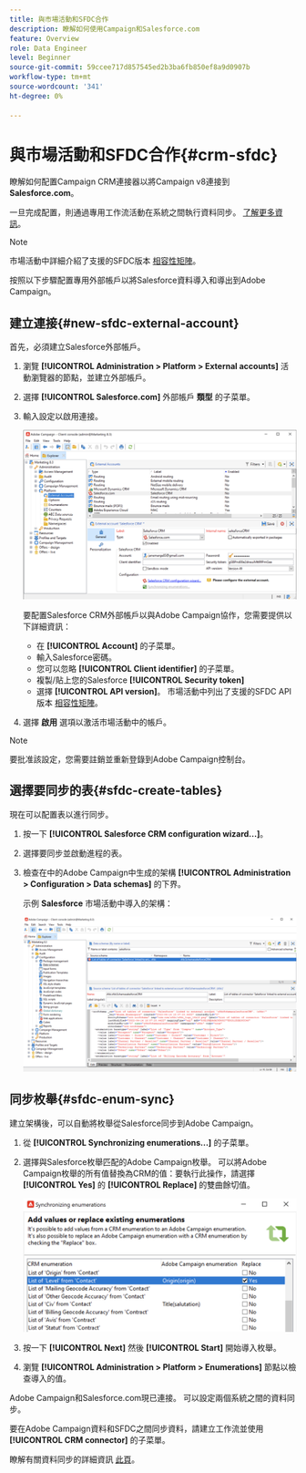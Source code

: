 ```yaml
---
title: 與市場活動和SFDC合作
description: 瞭解如何使用Campaign和Salesforce.com
feature: Overview
role: Data Engineer
level: Beginner
source-git-commit: 59ccee717d857545ed2b3ba6fb850ef8a9d0907b
workflow-type: tm+mt
source-wordcount: '341'
ht-degree: 0%

---
```


# 與市場活動和SFDC合作{#crm-sfdc}

瞭解如何配置Campaign CRM連接器以將Campaign v8連接到 **Salesforce.com**。

一旦完成配置，則通過專用工作流活動在系統之間執行資料同步。 [了解更多資訊](crm-data-sync.md)。

>[!NOTE]
>
>市場活動中詳細介紹了支援的SFDC版本 [相容性矩陣](../start/compatibility-matrix.md)。


按照以下步驟配置專用外部帳戶以將Salesforce資料導入和導出到Adobe Campaign。

## 建立連接{#new-sfdc-external-account}

首先，必須建立Salesforce外部帳戶。

1. 瀏覽 **[!UICONTROL Administration > Platform > External accounts]** 活動瀏覽器的節點，並建立外部帳戶。
1. 選擇 **[!UICONTROL Salesforce.com]** 外部帳戶 **類型** 的子菜單。
1. 輸入設定以啟用連接。

   ![](assets/sfdc-external-account.png)

   要配置Salesforce CRM外部帳戶以與Adobe Campaign協作，您需要提供以下詳細資訊：

   * 在 **[!UICONTROL Account]** 的子菜單。
   * 輸入Salesforce密碼。
   * 您可以忽略 **[!UICONTROL Client identifier]** 的子菜單。
   * 複製/貼上您的Salesforce **[!UICONTROL Security token]**
   * 選擇 **[!UICONTROL API version]**。 市場活動中列出了支援的SFDC API版本 [相容性矩陣](../start/compatibility-matrix.md)。

1. 選擇 **啟用** 選項以激活市場活動中的帳戶。

>[!NOTE]
>
>要批准該設定，您需要註銷並重新登錄到Adobe Campaign控制台。

## 選擇要同步的表{#sfdc-create-tables}

現在可以配置表以進行同步。

1. 按一下 **[!UICONTROL Salesforce CRM configuration wizard...]**。
1. 選擇要同步並啟動進程的表。
1. 檢查在中的Adobe Campaign中生成的架構 **[!UICONTROL Administration > Configuration > Data schemas]** 的下界。

   示例 **Salesforce** 市場活動中導入的架構：

   ![](assets/sfdc-schemas.png)

## 同步枚舉{#sfdc-enum-sync}

建立架構後，可以自動將枚舉從Salesforce同步到Adobe Campaign。

1. 從  **[!UICONTROL Synchronizing enumerations...]** 的子菜單。
1. 選擇與Salesforce枚舉匹配的Adobe Campaign枚舉。
可以將Adobe Campaign枚舉的所有值替換為CRM的值：要執行此操作，請選擇 **[!UICONTROL Yes]** 的 **[!UICONTROL Replace]** 的雙曲餘切值。

   ![](assets/sfdc-enum.png)

1. 按一下 **[!UICONTROL Next]** 然後 **[!UICONTROL Start]** 開始導入枚舉。

1. 瀏覽 **[!UICONTROL Administration > Platform > Enumerations]** 節點以檢查導入的值。


Adobe Campaign和Salesforce.com現已連接。 可以設定兩個系統之間的資料同步。

要在Adobe Campaign資料和SFDC之間同步資料，請建立工作流並使用 **[!UICONTROL CRM connector]** 的子菜單。

瞭解有關資料同步的詳細資訊 [此頁](crm-data-sync.md)。
